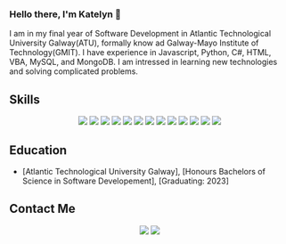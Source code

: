 ### Hello there, I'm Katelyn 👋
I am in my final year of Software Development in Atlantic Technological University Galway(ATU), formally know ad Galway-Mayo Institute of Technology(GMIT). I have experience in Javascript, Python, C#, HTML, VBA, MySQL, and MongoDB. I am intressed in learning new technologies and solving complicated problems.


## Skills
<p align="center">
  <img src="https://img.shields.io/badge/JavaScript-Advanced-green?style=flat&logo=javascript&logoColor=white">
  <img src="https://img.shields.io/badge/Python-Advanced-green?style=flat&logo=python&logoColor=white">
  <img src="https://img.shields.io/badge/Unity-Advanced-green?style=flat&logo=unity&logoColor=white">
  <img src="https://img.shields.io/badge/React-Advanced-green?style=flat&logo=react&logoColor=white">
  <img src="https://img.shields.io/badge/VBA-Advanced-green?style=flat&logo=Microsoft-Excel&logoColor=white">
  <img src="https://img.shields.io/badge/HTML-Advanced-green?style=flat&logo=html5&logoColor=white">
  <img src="https://img.shields.io/badge/MySQL-Advanced-green?style=flat&logo=mysql&logoColor=white">
  <img src="https://img.shields.io/badge/Express.js-Advanced-green?style=flat&logo=express&logoColor=white">
  <img src="https://img.shields.io/badge/C%2FC%2B%2B-Intermediate-orange?style=flat&logo=c%2B%2B&logoColor=white">
  <img src="https://img.shields.io/badge/C%23-Intermediate-orange?style=flat&logo=c-sharp&logoColor=white">
  <img src="https://img.shields.io/badge/MongoDB-Intermediate-orange?style=flat&logo=mongodb&logoColor=white">
  <img src="https://img.shields.io/badge/Ruby-Intermediate-orange?style=flat&logo=ruby&logoColor=white">
  <img src="https://img.shields.io/badge/Git-Intermediate-orange?style=flat&logo=git&logoColor=white">
  

</p>


## Education

- [Atlantic Technological University Galway], [Honours Bachelors of Science in Software Developement], [Graduating: 2023]

## Contact Me 
<p align="center">
  <a href="https://www.linkedin.com/in/katelynxgraham/" alt="Linkedin"><img src="https://img.shields.io/badge/-LinkedIn-blue?style=flat-square&logo=linkedin&logoColor=white" /></a>
  <a href="mailto:katelynxgraham@gmail.com" alt="Email"><img src="https://img.shields.io/badge/-Email-blue?style=flat-square&logo=gmail&logoColor=white" /></a>
</p>


